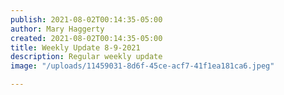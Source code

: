 ```yaml
---
publish: 2021-08-02T00:14:35-05:00
author: Mary Haggerty
created: 2021-08-02T00:14:35-05:00
title: Weekly Update 8-9-2021
description: Regular weekly update
image: "/uploads/11459031-8d6f-45ce-acf7-41f1ea181ca6.jpeg"

---
```

